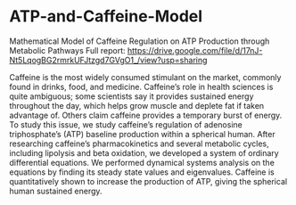 # ATP-and-Caffeine-Model

Mathematical Model of Caffeine Regulation on ATP Production  through Metabolic Pathways
Full report: https://drive.google.com/file/d/17nJ-Nt5LqogBG2rmrkUFJtzgd7GVgO1_/view?usp=sharing

Caffeine is the most widely consumed stimulant on the market, commonly found in drinks, food,
and medicine. Caffeine’s role in health sciences is quite ambiguous; some scientists say it provides
sustained energy throughout the day, which helps grow muscle and deplete fat if taken advantage
of. Others claim caffeine provides a temporary burst of energy. To study this issue, we study
caffeine’s regulation of adenosine triphosphate’s (ATP) baseline production within a spherical
human. After researching caffeine’s pharmacokinetics and several metabolic cycles, including
lipolysis and beta oxidation, we developed a system of ordinary differential equations. We
performed dynamical systems analysis on the equations by finding its steady state values and
eigenvalues. Caffeine is quantitatively shown to increase the production of ATP, giving the
spherical human sustained energy.

